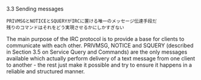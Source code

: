 3.3 Sending messages

	PRIVMSGとNOTICEとSQUERYがIRCに置ける唯一のメッセージ伝達手段だ
	残りのコマンドはそれをどう実現させるかにしかすぎない

   The main purpose of the IRC protocol is to provide a base for clients
   to communicate with each other.  PRIVMSG, NOTICE and SQUERY
   (described in Section 3.5 on Service Query and Commands) are the only
   messages available which actually perform delivery of a text message
   from one client to another - the rest just make it possible and try
   to ensure it happens in a reliable and structured manner.